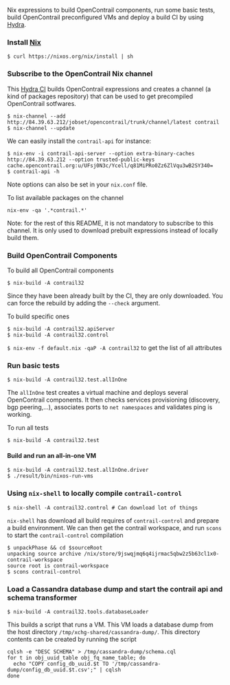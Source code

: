 Nix expressions to build OpenContrail components, run some basic
tests, build OpenContrail preconfigured VMs and deploy a build CI by
using [Hydra](https://nixos.org/hydra/).


### Install [Nix](https://nixos.org/nix/)

```
$ curl https://nixos.org/nix/install | sh
```


### Subscribe to the OpenContrail Nix channel

This [Hydra CI](http://84.39.63.212/) builds OpenContrail expressions
and creates a channel (a kind of packages repository) that can be used
to get precompiled OpenContrail sotfwares.


```
$ nix-channel --add http://84.39.63.212/jobset/opencontrail/trunk/channel/latest contrail
$ nix-channel --update
```

We can easily install the `contrail-api` for instance:
```
$ nix-env -i contrail-api-server --option extra-binary-caches http://84.39.63.212 --option trusted-public-keys cache.opencontrail.org:u/UFsj0N3c/Ycell/q81MiPRo0Zz6ZlVqu3wB2SY340=
$ contrail-api -h
```
Note options can also be set in your `nix.conf` file.

To list available packages on the channel
```
nix-env -qa '.*contrail.*'
```

Note: for the rest of this README, it is not mandatory to subscribe to
      this channel. It is only used to download prebuilt expressions
      instead of locally build them.


### Build OpenContrail Components

To build all OpenContrail components
```
$ nix-build -A contrail32
```

Since they have been already built by the CI, they are only
downloaded. You can force the rebuild by adding the `--check`
argument.

To build specific ones
```
$ nix-build -A contrail32.apiServer
$ nix-build -A contrail32.control
```

`$ nix-env -f default.nix -qaP -A contrail32` to get the list of all attributes


### Run basic tests

```
$ nix-build -A contrail32.test.allInOne
```

The `allInOne` test creates a virtual machine and deploys several
OpenContrail components. It then checks services provisioning
(discovery, bgp peering,...), associates ports to `net namespaces` and
validates ping is working.


To run all tests
```
$ nix-build -A contrail32.test
```


#### Build and run an all-in-one VM

```
$ nix-build -A contrail32.test.allInOne.driver
$ ./result/bin/nixos-run-vms

```


### Using `nix-shell` to locally compile `contrail-control`

```
$ nix-shell -A contrail32.control # Can download lot of things
```

`nix-shell` has download all build requires of `contrail-control` and
prepare a build environment. We can then get the contrail workspace,
and run `scons` to start the `contrail-control` compilation

```
$ unpackPhase && cd $sourceRoot
unpacking source archive /nix/store/9jswqjmq6q4ijrmac5qbw2z5b63cl1x0-contrail-workspace
source root is contrail-workspace
$ scons contrail-control
```				 

### Load a Cassandra database dump and start the contrail api and schema transformer

```
$ nix-build -A contrail32.tools.databaseLoader
```

This builds a script that runs a VM. This VM loads a database dump
from the host directory `/tmp/xchg-shared/cassandra-dump/`. This
directory contents can be created by running the script

```
cqlsh -e "DESC SCHEMA" > /tmp/cassandra-dump/schema.cql
for t in obj_uuid_table obj_fq_name_table; do
  echo "COPY config_db_uuid.$t TO '/tmp/cassandra-dump/config_db_uuid.$t.csv';" | cqlsh
done
```

